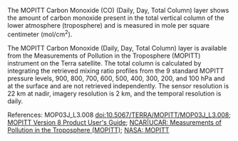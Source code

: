 The MOPITT Carbon Monoxide (CO) (Daily, Day, Total Column) layer shows the amount of carbon monoxide present in the total vertical column of the lower atmosphere (troposphere) and is measured in mole per square centimeter (mol/cm<sup>2</sup>).

The MOPITT Carbon Monoxide (Daily, Day, Total Column) layer is available from the Measurements of Pollution in the Troposphere (MOPITT) instrument on the Terra satellite. The total column is calculated by integrating the retrieved mixing ratio profiles from the 9 standard MOPITT pressure levels, 900, 800, 700, 600, 500, 400, 300, 200, and 100 hPa and at the surface and are not retrieved independently. The sensor resolution is 22 km at nadir, imagery resolution is 2 km, and the temporal resolution is daily.

References: MOP03J_L3.008 [doi:10.5067/TERRA/MOPITT/MOP03J_L3.008](https://doi.org/10.5067/TERRA/MOPITT/MOP03J_L3.008); [MOPITT Version 8 Product User's Guide](https://www2.acom.ucar.edu/sites/default/files/mopitt/v8_users_guide_201812.pdf); [NCAR|UCAR: Measurements of Pollution in the Troposphere (MOPITT)](https://www2.acom.ucar.edu/mopitt); [NASA: MOPITT](https://terra.nasa.gov/about/terra-instruments/mopitt)
